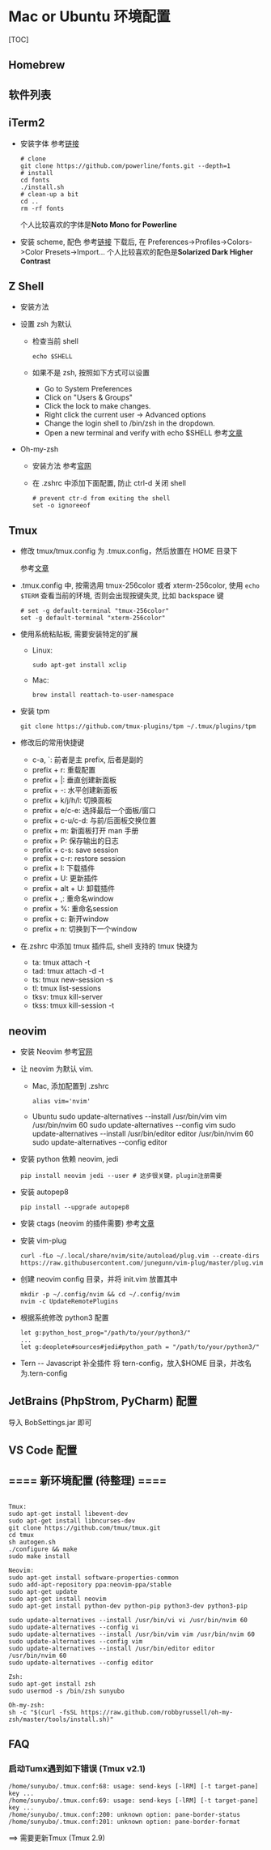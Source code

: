 # Mac or Ubuntu 环境配置

[TOC]

## Homebrew

## 软件列表

## iTerm2

- 安装字体
  参考[链接](https://github.com/powerline/fonts)

  ```shell
  # clone
  git clone https://github.com/powerline/fonts.git --depth=1
  # install
  cd fonts
  ./install.sh
  # clean-up a bit
  cd ..
  rm -rf fonts
  ```

  个人比较喜欢的字体是**Noto Mono for Powerline**

- 安装 scheme, 配色
  参考[链接](https://github.com/mbadolato/iTerm2-Color-Schemes)
  下载后, 在 Preferences->Profiles->Colors->Color Presets->Import...
  个人比较喜欢的配色是**Solarized Dark Higher Contrast**

## Z Shell

- 安装方法

- 设置 zsh 为默认

  - 检查当前 shell

    ```shell
    echo $SHELL
    ```

  - 如果不是 zsh, 按照如下方式可以设置
    - Go to System Preferences
    - Click on "Users & Groups"
    - Click the lock to make changes.
    - Right click the current user -> Advanced options
    - Change the login shell to /bin/zsh in the dropdown.
    - Open a new terminal and verify with echo \$SHELL
      参考[文章](https://stackoverflow.com/questions/31034870/making-zsh-default-shell-in-macosx)

- Oh-my-zsh

  - 安装方法
    参考[官网](https://ohmyz.sh/)

  - 在 .zshrc 中添加下面配置, 防止 ctrl-d 关闭 shell
    ```shell
    # prevent ctr-d from exiting the shell
    set -o ignoreeof
    ```

## Tmux

- 修改 tmux/tmux.config 为 .tmux.config，然后放置在 HOME 目录下

  参考[文章](http://louiszhai.github.io/2017/09/30/tmux/#Tmux%E5%BF%AB%E6%8D%B7%E6%8C%87%E4%BB%A4)

- .tmux.config 中, 按需选用 tmux-256color 或者 xterm-256color, 使用 `echo $TERM` 查看当前的环境, 否则会出现按键失灵, 比如 backspace 键

  ```shell
  # set -g default-terminal "tmux-256color"
  set -g default-terminal "xterm-256color"
  ```

- 使用系统粘贴板, 需要安装特定的扩展

  - Linux:

    ```shell
    sudo apt-get install xclip
    ```

  - Mac:

    ```shell
    brew install reattach-to-user-namespace
    ```

- 安装 tpm

  ```shell
  git clone https://github.com/tmux-plugins/tpm ~/.tmux/plugins/tpm
  ```

- 修改后的常用快捷键

  - c-a, `: 前者是主 prefix, 后者是副的
  - prefix + r: 重载配置
  - prefix + |: 垂直创建新面板
  - prefix + -: 水平创建新面板
  - prefix + k/j/h/l: 切换面板
  - prefix + e/c-e: 选择最后一个面板/窗口
  - prefix + c-u/c-d: 与前/后面板交换位置
  - prefix + m: 新面板打开 man 手册
  - prefix + P: 保存输出的日志
  - prefix + c-s: save session
  - prefix + c-r: restore session
  - prefix + I: 下载插件
  - prefix + U: 更新插件
  - prefix + alt + U: 卸载插件
  - prefix + ,: 重命名window
  - prefix + %: 重命名session
  - prefix + c: 新开window
  - prefix + n: 切换到下一个window

- 在.zshrc 中添加 tmux 插件后, shell 支持的 tmux 快捷为
  - ta: tmux attach -t
  - tad: tmux attach -d -t
  - ts: tmux new-session -s
  - tl: tmux list-sessions
  - tksv: tmux kill-server
  - tkss: tmux kill-session -t

## neovim

- 安装 Neovim
  参考[官网](https://neovim.io/)

- 让 neovim 为默认 vim.

  - Mac, 添加配置到 .zshrc

    ```shell
    alias vim='nvim'
    ```

  - Ubuntu
    sudo update-alternatives --install /usr/bin/vim vim /usr/bin/nvim 60
    sudo update-alternatives --config vim
    sudo update-alternatives --install /usr/bin/editor editor /usr/bin/nvim 60
    sudo update-alternatives --config editor

- 安装 python 依赖 neovim, jedi

  ```shell
  pip install neovim jedi --user # 这步很关键，plugin注册需要
  ```

- 安装 autopep8

  ```shell
  pip install --upgrade autopep8
  ```

- 安装 ctags (neovim 的插件需要)
  参考[文章](https://jdhao.github.io/2018/09/28/nvim_tagbar_install_use/)

- 安装 vim-plug

  ```shell
  curl -fLo ~/.local/share/nvim/site/autoload/plug.vim --create-dirs https://raw.githubusercontent.com/junegunn/vim-plug/master/plug.vim
  ```

- 创建 neovim config 目录，并将 init.vim 放置其中

  ```shell
  mkdir -p ~/.config/nvim && cd ~/.config/nvim
  nvim -c UpdateRemotePlugins
  ```

- 根据系统修改 python3 配置

  ```shell
  let g:python_host_prog="/path/to/your/python3/"
  ...
  let g:deoplete#sources#jedi#python_path = "/path/to/your/python3/"
  ```

- Tern -- Javascript 补全插件
  将 tern-config，放入\$HOME 目录，并改名为.tern-config

## JetBrains (PhpStrom, PyCharm) 配置

导入 BobSettings.jar 即可

## VS Code 配置

## ==== 新环境配置 (待整理) ====
```shell

Tmux:
sudo apt-get install libevent-dev
sudo apt-get install libncurses-dev
git clone https://github.com/tmux/tmux.git
cd tmux
sh autogen.sh
./configure && make
sudo make install

Neovim:
sudo apt-get install software-properties-common
sudo add-apt-repository ppa:neovim-ppa/stable
sudo apt-get update
sudo apt-get install neovim
sudo apt-get install python-dev python-pip python3-dev python3-pip

sudo update-alternatives --install /usr/bin/vi vi /usr/bin/nvim 60
sudo update-alternatives --config vi
sudo update-alternatives --install /usr/bin/vim vim /usr/bin/nvim 60
sudo update-alternatives --config vim
sudo update-alternatives --install /usr/bin/editor editor /usr/bin/nvim 60
sudo update-alternatives --config editor

Zsh:
sudo apt-get install zsh
sudo usermod -s /bin/zsh sunyubo

Oh-my-zsh:
sh -c "$(curl -fsSL https://raw.github.com/robbyrussell/oh-my-zsh/master/tools/install.sh)"
```

## FAQ
### 启动Tumx遇到如下错误 (Tmux v2.1)
```shell
/home/sunyubo/.tmux.conf:68: usage: send-keys [-lRM] [-t target-pane] key ...
/home/sunyubo/.tmux.conf:69: usage: send-keys [-lRM] [-t target-pane] key ...
/home/sunyubo/.tmux.conf:200: unknown option: pane-border-status
/home/sunyubo/.tmux.conf:201: unknown option: pane-border-format
```
==> 需要更新Tmux (Tmux 2.9)
